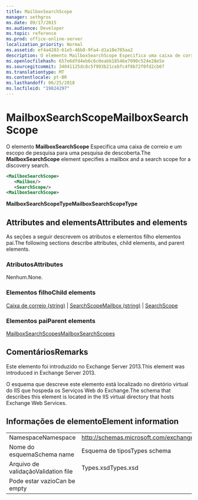 ```yaml
---
title: MailboxSearchScope
manager: sethgros
ms.date: 09/17/2015
ms.audience: Developer
ms.topic: reference
ms.prod: office-online-server
localization_priority: Normal
ms.assetid: ef4a4203-61e5-46b8-9fa4-d1a10e785aa2
description: O elemento MailboxSearchScope Especifica uma caixa de correio e um escopo de pesquisa para uma pesquisa de descoberta.
ms.openlocfilehash: 657e6dfd4eb6c6c0eabb18546e7090c524e28e5e
ms.sourcegitcommit: 34041125dc8c5f993b21cebfc4f8b72f0fd2cb6f
ms.translationtype: MT
ms.contentlocale: pt-BR
ms.lasthandoff: 06/25/2018
ms.locfileid: "19824297"
---
```

# <a name="mailboxsearchscope"></a><span data-ttu-id="e1bc1-103">MailboxSearchScope</span><span class="sxs-lookup"><span data-stu-id="e1bc1-103">MailboxSearchScope</span></span>

<span data-ttu-id="e1bc1-104">O elemento **MailboxSearchScope** Especifica uma caixa de correio e um escopo de pesquisa para uma pesquisa de descoberta.</span><span class="sxs-lookup"><span data-stu-id="e1bc1-104">The **MailboxSearchScope** element specifies a mailbox and a search scope for a discovery search.</span></span> 
  
```XML
<MailboxSearchScope>
   <Mailbox/>
   <SearchScope/>
<MailboxSearchScope>
```

<span data-ttu-id="e1bc1-105">**MailboxSearchScopeType**</span><span class="sxs-lookup"><span data-stu-id="e1bc1-105">**MailboxSearchScopeType**</span></span>

## <a name="attributes-and-elements"></a><span data-ttu-id="e1bc1-106">Attributes and elements</span><span class="sxs-lookup"><span data-stu-id="e1bc1-106">Attributes and elements</span></span>

<span data-ttu-id="e1bc1-107">As seções a seguir descrevem os atributos e elementos filho elementos pai.</span><span class="sxs-lookup"><span data-stu-id="e1bc1-107">The following sections describe attributes, child elements, and parent elements.</span></span>
  
### <a name="attributes"></a><span data-ttu-id="e1bc1-108">Atributos</span><span class="sxs-lookup"><span data-stu-id="e1bc1-108">Attributes</span></span>

<span data-ttu-id="e1bc1-109">Nenhum.</span><span class="sxs-lookup"><span data-stu-id="e1bc1-109">None.</span></span>
  
### <a name="child-elements"></a><span data-ttu-id="e1bc1-110">Elementos filho</span><span class="sxs-lookup"><span data-stu-id="e1bc1-110">Child elements</span></span>

<span data-ttu-id="e1bc1-111">[Caixa de correio (string)](mailbox-string.md) | [SearchScope](searchscope.md)</span><span class="sxs-lookup"><span data-stu-id="e1bc1-111">[Mailbox (string)](mailbox-string.md) | [SearchScope](searchscope.md)</span></span>
  
### <a name="parent-elements"></a><span data-ttu-id="e1bc1-112">Elementos pai</span><span class="sxs-lookup"><span data-stu-id="e1bc1-112">Parent elements</span></span>

[<span data-ttu-id="e1bc1-113">MailboxSearchScopes</span><span class="sxs-lookup"><span data-stu-id="e1bc1-113">MailboxSearchScopes</span></span>](mailboxsearchscopes.md)
  
## <a name="remarks"></a><span data-ttu-id="e1bc1-114">Comentários</span><span class="sxs-lookup"><span data-stu-id="e1bc1-114">Remarks</span></span>

<span data-ttu-id="e1bc1-115">Este elemento foi introduzido no Exchange Server 2013.</span><span class="sxs-lookup"><span data-stu-id="e1bc1-115">This element was introduced in Exchange Server 2013.</span></span>
  
<span data-ttu-id="e1bc1-116">O esquema que descreve este elemento está localizado no diretório virtual do IIS que hospeda os Serviços Web do Exchange.</span><span class="sxs-lookup"><span data-stu-id="e1bc1-116">The schema that describes this element is located in the IIS virtual directory that hosts Exchange Web Services.</span></span>
  
## <a name="element-information"></a><span data-ttu-id="e1bc1-117">Informações de elemento</span><span class="sxs-lookup"><span data-stu-id="e1bc1-117">Element information</span></span>

|||
|:-----|:-----|
|<span data-ttu-id="e1bc1-118">Namespace</span><span class="sxs-lookup"><span data-stu-id="e1bc1-118">Namespace</span></span>  <br/> |http://schemas.microsoft.com/exchange/services/2006/types  <br/> |
|<span data-ttu-id="e1bc1-119">Nome do esquema</span><span class="sxs-lookup"><span data-stu-id="e1bc1-119">Schema name</span></span>  <br/> |<span data-ttu-id="e1bc1-120">Esquema de tipos</span><span class="sxs-lookup"><span data-stu-id="e1bc1-120">Types schema</span></span>  <br/> |
|<span data-ttu-id="e1bc1-121">Arquivo de validação</span><span class="sxs-lookup"><span data-stu-id="e1bc1-121">Validation file</span></span>  <br/> |<span data-ttu-id="e1bc1-122">Types.xsd</span><span class="sxs-lookup"><span data-stu-id="e1bc1-122">Types.xsd</span></span>  <br/> |
|<span data-ttu-id="e1bc1-123">Pode estar vazio</span><span class="sxs-lookup"><span data-stu-id="e1bc1-123">Can be empty</span></span>  <br/> ||
   

